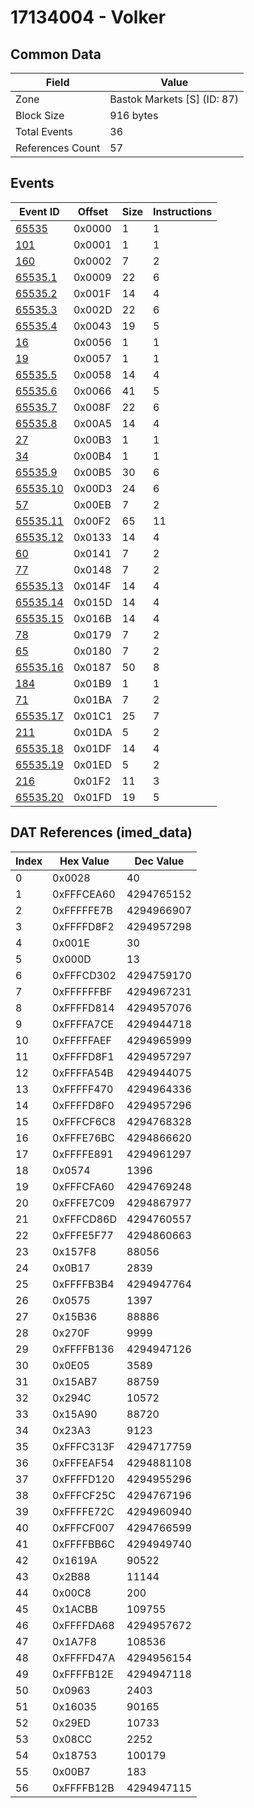 # 17134004 - Volker

## Common Data

| Field            | Value                       |
|------------------|-----------------------------|
| Zone             | Bastok Markets [S] (ID: 87) |
| Block Size       | 916 bytes                   |
| Total Events     | 36                          |
| References Count | 57                          |

## Events

| Event ID                  | Offset   |   Size |   Instructions |
|---------------------------|----------|--------|----------------|
| [65535](./65535.md)       | 0x0000   |      1 |              1 |
| [101](./101.md)           | 0x0001   |      1 |              1 |
| [160](./160.md)           | 0x0002   |      7 |              2 |
| [65535.1](./65535.1.md)   | 0x0009   |     22 |              6 |
| [65535.2](./65535.2.md)   | 0x001F   |     14 |              4 |
| [65535.3](./65535.3.md)   | 0x002D   |     22 |              6 |
| [65535.4](./65535.4.md)   | 0x0043   |     19 |              5 |
| [16](./16.md)             | 0x0056   |      1 |              1 |
| [19](./19.md)             | 0x0057   |      1 |              1 |
| [65535.5](./65535.5.md)   | 0x0058   |     14 |              4 |
| [65535.6](./65535.6.md)   | 0x0066   |     41 |              5 |
| [65535.7](./65535.7.md)   | 0x008F   |     22 |              6 |
| [65535.8](./65535.8.md)   | 0x00A5   |     14 |              4 |
| [27](./27.md)             | 0x00B3   |      1 |              1 |
| [34](./34.md)             | 0x00B4   |      1 |              1 |
| [65535.9](./65535.9.md)   | 0x00B5   |     30 |              6 |
| [65535.10](./65535.10.md) | 0x00D3   |     24 |              6 |
| [57](./57.md)             | 0x00EB   |      7 |              2 |
| [65535.11](./65535.11.md) | 0x00F2   |     65 |             11 |
| [65535.12](./65535.12.md) | 0x0133   |     14 |              4 |
| [60](./60.md)             | 0x0141   |      7 |              2 |
| [77](./77.md)             | 0x0148   |      7 |              2 |
| [65535.13](./65535.13.md) | 0x014F   |     14 |              4 |
| [65535.14](./65535.14.md) | 0x015D   |     14 |              4 |
| [65535.15](./65535.15.md) | 0x016B   |     14 |              4 |
| [78](./78.md)             | 0x0179   |      7 |              2 |
| [65](./65.md)             | 0x0180   |      7 |              2 |
| [65535.16](./65535.16.md) | 0x0187   |     50 |              8 |
| [184](./184.md)           | 0x01B9   |      1 |              1 |
| [71](./71.md)             | 0x01BA   |      7 |              2 |
| [65535.17](./65535.17.md) | 0x01C1   |     25 |              7 |
| [211](./211.md)           | 0x01DA   |      5 |              2 |
| [65535.18](./65535.18.md) | 0x01DF   |     14 |              4 |
| [65535.19](./65535.19.md) | 0x01ED   |      5 |              2 |
| [216](./216.md)           | 0x01F2   |     11 |              3 |
| [65535.20](./65535.20.md) | 0x01FD   |     19 |              5 |

## DAT References (imed_data)

|   Index | Hex Value   |   Dec Value |
|---------|-------------|-------------|
|       0 | 0x0028      |          40 |
|       1 | 0xFFFCEA60  |  4294765152 |
|       2 | 0xFFFFFE7B  |  4294966907 |
|       3 | 0xFFFFD8F2  |  4294957298 |
|       4 | 0x001E      |          30 |
|       5 | 0x000D      |          13 |
|       6 | 0xFFFCD302  |  4294759170 |
|       7 | 0xFFFFFFBF  |  4294967231 |
|       8 | 0xFFFFD814  |  4294957076 |
|       9 | 0xFFFFA7CE  |  4294944718 |
|      10 | 0xFFFFFAEF  |  4294965999 |
|      11 | 0xFFFFD8F1  |  4294957297 |
|      12 | 0xFFFFA54B  |  4294944075 |
|      13 | 0xFFFFF470  |  4294964336 |
|      14 | 0xFFFFD8F0  |  4294957296 |
|      15 | 0xFFFCF6C8  |  4294768328 |
|      16 | 0xFFFE76BC  |  4294866620 |
|      17 | 0xFFFFE891  |  4294961297 |
|      18 | 0x0574      |        1396 |
|      19 | 0xFFFCFA60  |  4294769248 |
|      20 | 0xFFFE7C09  |  4294867977 |
|      21 | 0xFFFCD86D  |  4294760557 |
|      22 | 0xFFFE5F77  |  4294860663 |
|      23 | 0x157F8     |       88056 |
|      24 | 0x0B17      |        2839 |
|      25 | 0xFFFFB3B4  |  4294947764 |
|      26 | 0x0575      |        1397 |
|      27 | 0x15B36     |       88886 |
|      28 | 0x270F      |        9999 |
|      29 | 0xFFFFB136  |  4294947126 |
|      30 | 0x0E05      |        3589 |
|      31 | 0x15AB7     |       88759 |
|      32 | 0x294C      |       10572 |
|      33 | 0x15A90     |       88720 |
|      34 | 0x23A3      |        9123 |
|      35 | 0xFFFC313F  |  4294717759 |
|      36 | 0xFFFEAF54  |  4294881108 |
|      37 | 0xFFFFD120  |  4294955296 |
|      38 | 0xFFFCF25C  |  4294767196 |
|      39 | 0xFFFFE72C  |  4294960940 |
|      40 | 0xFFFCF007  |  4294766599 |
|      41 | 0xFFFFBB6C  |  4294949740 |
|      42 | 0x1619A     |       90522 |
|      43 | 0x2B88      |       11144 |
|      44 | 0x00C8      |         200 |
|      45 | 0x1ACBB     |      109755 |
|      46 | 0xFFFFDA68  |  4294957672 |
|      47 | 0x1A7F8     |      108536 |
|      48 | 0xFFFFD47A  |  4294956154 |
|      49 | 0xFFFFB12E  |  4294947118 |
|      50 | 0x0963      |        2403 |
|      51 | 0x16035     |       90165 |
|      52 | 0x29ED      |       10733 |
|      53 | 0x08CC      |        2252 |
|      54 | 0x18753     |      100179 |
|      55 | 0x00B7      |         183 |
|      56 | 0xFFFFB12B  |  4294947115 |
